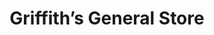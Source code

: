 ---
title: "Griffith’s General Store"
url: /green-mountain/griffiths-general-store/
shop: general
---
